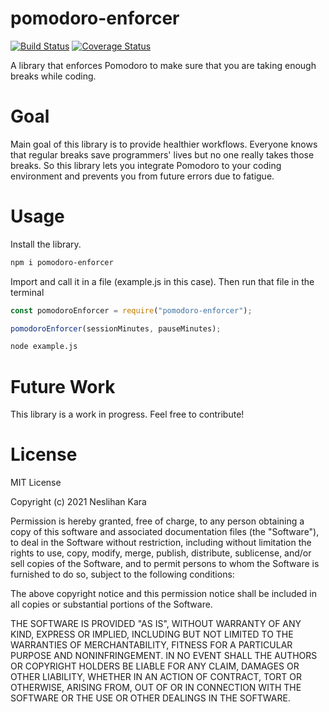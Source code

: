 # pomodoro-enforcer

[![Build Status](https://travis-ci.com/neslihankara/pomodoro-enforcer.svg?branch=main)](https://travis-ci.com/neslihankara/pomodoro-enforcer)
[![Coverage Status](https://coveralls.io/repos/github/neslihankara/pomodoro-enforcer/badge.svg?branch=improve-library)](https://coveralls.io/github/neslihankara/pomodoro-enforcer?branch=improve-library)

A library that enforces Pomodoro to make sure that you are taking enough breaks while coding.

# Goal

Main goal of this library is to provide healthier workflows. Everyone knows that regular breaks save programmers' lives but no one really takes those breaks. So this library lets you integrate Pomodoro to your coding environment and prevents you from future errors due to fatigue.

# Usage

Install the library.

```bash
npm i pomodoro-enforcer

```

Import and call it in a file (example.js in this case). Then run that file in the terminal

```js
const pomodoroEnforcer = require("pomodoro-enforcer");

pomodoroEnforcer(sessionMinutes, pauseMinutes);
```

```bash
node example.js

```

# Future Work

This library is a work in progress. Feel free to contribute!

# License

MIT License

Copyright (c) 2021 Neslihan Kara

Permission is hereby granted, free of charge, to any person obtaining a copy
of this software and associated documentation files (the "Software"), to deal
in the Software without restriction, including without limitation the rights
to use, copy, modify, merge, publish, distribute, sublicense, and/or sell
copies of the Software, and to permit persons to whom the Software is
furnished to do so, subject to the following conditions:

The above copyright notice and this permission notice shall be included in all
copies or substantial portions of the Software.

THE SOFTWARE IS PROVIDED "AS IS", WITHOUT WARRANTY OF ANY KIND, EXPRESS OR
IMPLIED, INCLUDING BUT NOT LIMITED TO THE WARRANTIES OF MERCHANTABILITY,
FITNESS FOR A PARTICULAR PURPOSE AND NONINFRINGEMENT. IN NO EVENT SHALL THE
AUTHORS OR COPYRIGHT HOLDERS BE LIABLE FOR ANY CLAIM, DAMAGES OR OTHER
LIABILITY, WHETHER IN AN ACTION OF CONTRACT, TORT OR OTHERWISE, ARISING FROM,
OUT OF OR IN CONNECTION WITH THE SOFTWARE OR THE USE OR OTHER DEALINGS IN THE
SOFTWARE.
